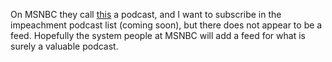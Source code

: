 On MSNBC they call <a href="https://www.msnbc.com/openingarguments">this</a> a podcast, and I want to subscribe in the impeachment podcast list (coming soon), but there does not appear to be a feed. Hopefully the system people at MSNBC will add a feed for what is surely a valuable podcast.
